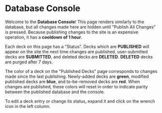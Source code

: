 # Database Console
Welcome to the **Database Console**! This page renders similarly to the database, but all changes  made here are hidden until "Publish All Changes" is pressed. Because publishing changes to the site is an expensive operation, it has a **cooldown of 1 hour**.

Each deck on this page has a "Status". Decks which are **PUBLISHED** will appear on the site the next time changes are published, user-submitted decks are **SUBMITTED**, and deleted decks are **DELETED**. **DELETED** decks are purged after 7 days.

The color of a deck on the "Published Decks" page corresponds to changes made since the last publishing. Newly-added decks are **green**, modified published decks are **blue**, and to-be-removed decks are **red**. When changes are published, these colors will reset in order to indicate parity between the published database and the console.

To edit a deck entry or change its status, expand it and click on the wrench icon in the left column.
